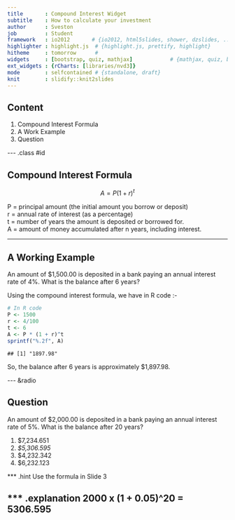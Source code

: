 ```yaml
---
title       : Compound Interest Widget
subtitle    : How to calculate your investment
author      : Sveston
job         : Student
framework   : io2012       # {io2012, html5slides, shower, dzslides, ...}
highlighter : highlight.js  # {highlight.js, prettify, highlight}
hitheme     : tomorrow      # 
widgets     : [bootstrap, quiz, mathjax]            # {mathjax, quiz, bootstrap}
ext_widgets : {rCharts: [libraries/nvd3]}
mode        : selfcontained # {standalone, draft}
knit        : slidify::knit2slides
---
```


## Content

1. Compound Interest Formula   
2. A Work Example   
3. Question  

--- .class #id 

## Compound Interest Formula

$$A = P(1+r)^t$$

P = principal amount (the initial amount you borrow or deposit)  
r  = annual rate of interest (as a percentage)  
t  = number of years the amount is deposited or borrowed for.  
A = amount of money accumulated after n years, including interest.  

--- 
## A Working Example

An amount of $1,500.00 is deposited in a bank paying an annual interest rate of 4%. What is the balance after 6 years?

Using the compound interest formula, we have in R code :-   


```r
# In R code
P <- 1500
r <- 4/100
t <- 6
A <- P * (1 + r)^t
sprintf("%.2f", A)
```

```
## [1] "1897.98"
```


So, the balance after 6 years is approximately $1,897.98.

--- &radio
## Question

An amount of $2,000.00 is deposited in a bank paying an annual interest rate of 5%. What is the balance after 20 years?

1. $7,234.651
2. _$5,306.595_
3. $4,232.342
4. $6,232.123

*** .hint
Use the formula in Slide 3

*** .explanation
2000 x (1 + 0.05)^20 = 5306.595
---
